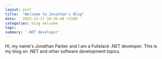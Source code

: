 ```yaml
---
layout: post
title:  "Welcome to Jonathan's Blog"
date:   2015-12-17 19:35:48 +1100
categories: blog welcome
tags:
summary: '.NET developer'
---
```

Hi, my name's Jonathan Parker and I am a Fullstack .NET developer.
This is my blog on .NET and other software development topics.
